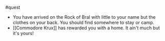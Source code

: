 #quest 
- You have arrived on the Rock of Bral with little to your name but the clothes on your back. You should find somewhere to stay or camp.
- [[Commodore Krux]] has rewarded you with a home. It ain't much but it's yours!